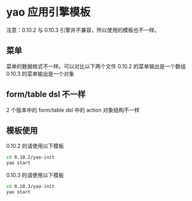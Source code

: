 # yao 应用引擎模板

注意：0.10.2 与 0.10.3 引擎并不兼容，所以使用的模板也不一样。

## 菜单

菜单的数据格式不一样。可以对比以下两个文件
0.10.2 的菜单输出是一个数组
0.10.3 的菜单输出是一个对象

## form/table dsl 不一样

2 个版本中的 form/table dsl 中的 action 对象结构不一样

## 模板使用

0.10.2 的请使用以下模板

```sh
cd 0.10.2/yao-init
yao start
```

0.10.3 的请使用以下模板

```sh
cd 0.10.3/yao-init
yao start
```
